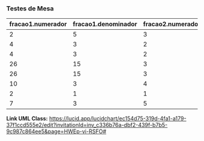 <h3>Testes de Mesa</h3>

| fracao1.numerador | fracao1.denominador | fracao2.numerador | fracao2.denominador | somar() | subtrair() | multiplicar() | dividir()|
|---|---|---|---|---|---|---|---|
| 2 | 5 | 3 | 7 | 29/35 | - | - | - |
| 4 | 3 | 2 | 7 | - | 22/21 | - | - |
| 4 | 3 | 2 | 5 | 26/15 | - | - | - |
| 26 | 15 | 3 | 2 | 97/30 | - | - | - |
| 26 | 15 | 3 | 2 | 97/30 | - | - | - |
| 10 | 3 | 4 | 3 | - | 2/1 | - | - |
| 2 | 1 | 1 | 3 | 7/3 | - | - | - |
| 7 | 3 | 5 | 4 | - | 28/15 | - | - |

<b>Link UML Class:</b> https://lucid.app/lucidchart/ec154d75-319d-4fa1-a179-37f1ccd555e2/edit?invitationId=inv_c336b76a-dbf2-439f-b7b5-9c987c864ee5&page=HWEp-vi-RSFO#
